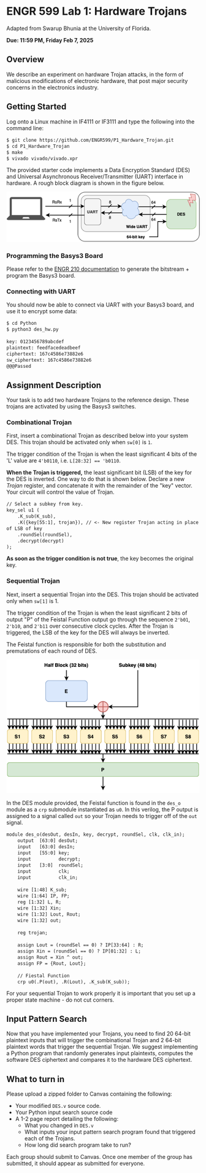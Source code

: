 # ENGR 599 Lab 1: Hardware Trojans
Adapted from Swarup Bhunia at the University of Florida.

**Due: 11:59 PM, Friday Feb 7, 2025**

## Overview
We describe an experiment on hardware Trojan attacks, in the form of malicious modifications of electronic hardware, that post major security concerns in the electronics industry.

## Getting Started
Log onto a Linux machine in IF4111 or IF3111 and type the following into the command line:

```
$ git clone https://github.com/ENGR599/P1_Hardware_Trojan.git
$ cd P1_Hardware_Trojan
$ make
$ vivado vivado/vivado.xpr
```

The provided starter code implements a Data Encryption Standard (DES) and Universal Asynchronous Receiver/Transmitter (UART) interface in hardware. A rough block diagram is shown in the figure below.

![Block Diagram of Design](./img/hardware_security_p1_i1.png)

### Programming the Basys3 Board
Please refer to the [ENGR 210 documentation](https://engr210.github.io/projects/vivado_tutorial) to generate the bitstream + program the Basys3 board.

### Connecting with UART
You should now be able to connect via UART with your Basys3 board, and use it to encrypt some data:
```
$ cd Python
$ python3 des_hw.py

key: 0123456789abcdef
plaintext: feedfacedeadbeef
ciphertext: 167c4586e73882e6
sw_ciphertext: 167c4586e73882e6
@@@Passed
```

## Assignment Description
Your task is to add two hardware Trojans to the reference design. These trojans are activated by using the Basys3 switches. 

### Combinational Trojan
First, insert a combinational Trojan as described below into your system DES. This trojan should be activated only when `sw[0]` is `1`.

The trigger condition of the Trojan is when the least significant 4 bits of the 'L' value are `4'b0110`, i.e. `L[28:32] == 'b0110`.

**When the Trojan is triggered,** the least significant bit (LSB) of the key for the DES is inverted. One way to do that is shown below. Declare a new *Trojan* register, and concatenate it with the remainder of the "key" vector. Your circuit will control the value of Trojan.

```
// Select a subkey from key.
key_sel u1 (
    .K_sub(K_sub),
    .K({key[55:1], trojan}), // <- New register Trojan acting in place of LSB of key
    .roundSel(roundSel),
    .decrypt(decrypt)
);
```

**As soon as the trigger condition is not true**, the key becomes the original key.

### Sequential Trojan
Next, insert a sequential Trojan into the DES. This trojan should be activated only when `sw[1]` is 1. 

The trigger condition of the Trojan is when the least significant 2 bits of output "P" of the Feistal Function output go through the sequence `2'b01`, `2'b10`, and `2'b11` over consecutive clock cycles. After the Trojan is triggered, the LSB of the key for the DES will always be inverted.

The Feistal function is responsible for both the substitution and premutations of each round of DES.

![DES Operation](./img/hardware_security_p1_i2.png)

In the DES module provided, the Feistal function is found in the `des_o` module as a `crp` submodule instantiated as `u0`. In this verilog, the P output is assigned to a signal called `out` so your Trojan needs to trigger off of the `out` signal. 

```
module des_o(desOut, desIn, key, decrypt, roundSel, clk, clk_in);
    output  [63:0] desOut;
    input   [63:0] desIn;
    input   [55:0] key;
    input          decrypt;
    input   [3:0]  roundSel;
    input          clk;
    input          clk_in;

    wire [1:48] K_sub;
    wire [1:64] IP, FP;
    reg [1:32] L, R;
    wire [1:32] Xin;
    wire [1:32] Lout, Rout;
    wire [1:32] out;

    reg trojan;

    assign Lout = (roundSel == 0) ? IP[33:64] : R;
    assign Xin = (roundSel == 0) ? IP[01:32] : L;
    assign Rout = Xin ^ out;
    assign FP = {Rout, Lout};

    // Fiestal Function
    crp u0(.P(out), .R(Lout), .K_sub(K_sub));
```

For your sequential Trojan to work properly it is important that you set up a proper state machine - do not cut corners.

## Input Pattern Search
Now that you have implemented your Trojans, you need to find 20 64-bit plaintext inputs that will trigger the combinational Trojan and 2 64-bit plaintext words that trigger the sequential Trojan. We suggest implementing a Python program that randomly generates input plaintexts, computes the software DES ciphertext and compares it to the hardware DES ciphertext.

## What to turn in
Please upload a zipped folder to Canvas containing the following:
- Your modified `DES.v` source code.
- Your Python input search source code
- A 1-2 page report detailing the following:
    - What you changed in `DES.v`
    - What inputs your input pattern search program found that triggered each of the Trojans.
    - How long did search program take to run?

Each group should submit to Canvas. Once one member of the group has submitted, it should appear as submitted for everyone.
